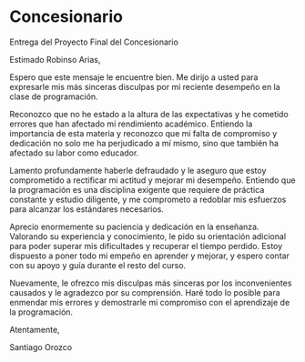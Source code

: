 # Concesionario
Entrega del Proyecto Final del Concesionario

Estimado Robinso Arias,

Espero que este mensaje le encuentre bien. Me dirijo a usted para expresarle mis más sinceras disculpas por mi reciente desempeño en la clase de programación.

Reconozco que no he estado a la altura de las expectativas y he cometido errores que han afectado mi rendimiento académico. Entiendo la importancia de esta materia y reconozco que mi falta de compromiso y dedicación no solo me ha perjudicado a mí mismo, sino que también ha afectado su labor como educador.

Lamento profundamente haberle defraudado y le aseguro que estoy comprometido a rectificar mi actitud y mejorar mi desempeño. Entiendo que la programación es una disciplina exigente que requiere de práctica constante y estudio diligente, y me comprometo a redoblar mis esfuerzos para alcanzar los estándares necesarios.

Aprecio enormemente su paciencia y dedicación en la enseñanza. Valorando su experiencia y conocimiento, le pido su orientación adicional para poder superar mis dificultades y recuperar el tiempo perdido. Estoy dispuesto a poner todo mi empeño en aprender y mejorar, y espero contar con su apoyo y guía durante el resto del curso.

Nuevamente, le ofrezco mis disculpas más sinceras por los inconvenientes causados y le agradezco por su comprensión. Haré todo lo posible para enmendar mis errores y demostrarle mi compromiso con el aprendizaje de la programación.

Atentamente,

Santiago Orozco
